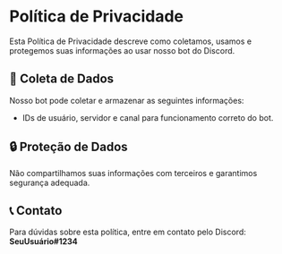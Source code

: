 # Política de Privacidade

Esta Política de Privacidade descreve como coletamos, usamos e protegemos suas informações ao usar nosso bot do Discord.

## 📌 Coleta de Dados
Nosso bot pode coletar e armazenar as seguintes informações:
- IDs de usuário, servidor e canal para funcionamento correto do bot.

## 🔒 Proteção de Dados
Não compartilhamos suas informações com terceiros e garantimos segurança adequada.

## 📞 Contato
Para dúvidas sobre esta política, entre em contato pelo Discord: **SeuUsuário#1234**
